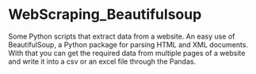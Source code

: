 # WebScraping_Beautifulsoup

Some Python scripts that extract data from a website. An easy use of BeautifulSoup, a Python package for parsing HTML and XML documents. With that you can get the required data from multiple pages of a website and write it into a csv or an excel file through the Pandas.
